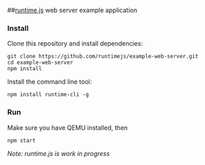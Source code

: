 ##[runtime.js](https://github.com/runtimejs/runtime) web server example application

### Install

Clone this repository and install dependencies:

```
git clone https://github.com/runtimejs/example-web-server.git
cd example-web-server
npm install
```

Install the command line tool:

```
npm install runtime-cli -g
```

### Run

Make sure you have QEMU installed, then

```
npm start
```

*Note: runtime.js is work in progress*
